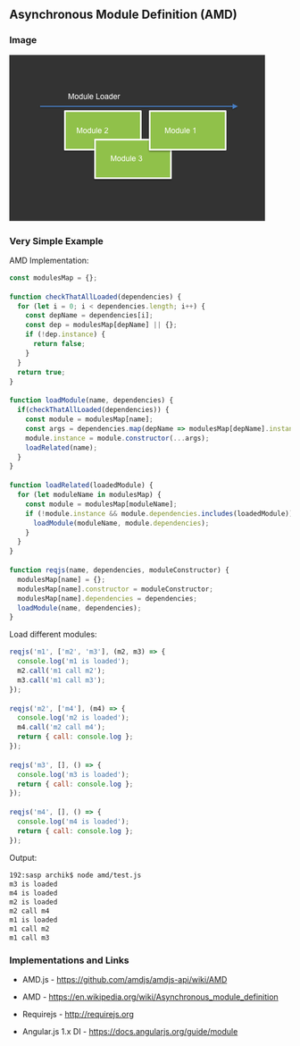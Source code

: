 ## Asynchronous Module Definition (AMD)

### Image

![img](pic.png "AMD")

### Very Simple Example
AMD Implementation:
```javascript
const modulesMap = {};

function checkThatAllLoaded(dependencies) {
  for (let i = 0; i < dependencies.length; i++) {
    const depName = dependencies[i];
    const dep = modulesMap[depName] || {};
    if (!dep.instance) {
      return false;
    }
  }
  return true;
}

function loadModule(name, dependencies) {
  if(checkThatAllLoaded(dependencies)) {
    const module = modulesMap[name];
    const args = dependencies.map(depName => modulesMap[depName].instance)
    module.instance = module.constructor(...args);
    loadRelated(name);
  }
}

function loadRelated(loadedModule) {
  for (let moduleName in modulesMap) {
    const module = modulesMap[moduleName];
    if (!module.instance && module.dependencies.includes(loadedModule)) {
      loadModule(moduleName, module.dependencies);
    }
  }
}

function reqjs(name, dependencies, moduleConstructor) {
  modulesMap[name] = {};
  modulesMap[name].constructor = moduleConstructor;
  modulesMap[name].dependencies = dependencies;
  loadModule(name, dependencies);
}
```
Load different modules:
```javascript
reqjs('m1', ['m2', 'm3'], (m2, m3) => {
  console.log('m1 is loaded');
  m2.call('m1 call m2');
  m3.call('m1 call m3');
});

reqjs('m2', ['m4'], (m4) => {
  console.log('m2 is loaded');
  m4.call('m2 call m4');
  return { call: console.log };
});

reqjs('m3', [], () => {
  console.log('m3 is loaded');
  return { call: console.log };
});

reqjs('m4', [], () => {
  console.log('m4 is loaded');
  return { call: console.log };
});
```
Output:
```
192:sasp archik$ node amd/test.js
m3 is loaded
m4 is loaded
m2 is loaded
m2 call m4
m1 is loaded
m1 call m2
m1 call m3
```

### Implementations and Links
+ AMD.js - https://github.com/amdjs/amdjs-api/wiki/AMD

+ AMD - https://en.wikipedia.org/wiki/Asynchronous_module_definition

+ Requirejs - http://requirejs.org

+ Angular.js 1.x DI - https://docs.angularjs.org/guide/module
